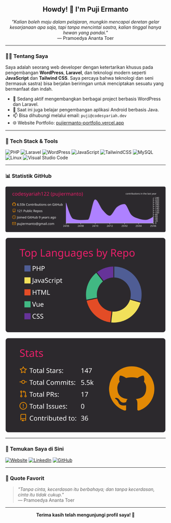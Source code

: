 <h2 align="center">Howdy! 👋 I'm Puji Ermanto</h2>
<p align="center"><i>"Kalian boleh maju dalam pelajaran, mungkin mencapai deretan gelar kesarjanaan apa saja, tapi tanpa mencintai sastra, kalian tinggal hanya hewan yang pandai."</i><br>— Pramoedya Ananta Toer</p>

---

### 👨‍💻 Tentang Saya

Saya adalah seorang web developer dengan ketertarikan khusus pada pengembangan **WordPress**, **Laravel**, dan teknologi modern seperti **JavaScript** dan **Tailwind CSS**. Saya percaya bahwa teknologi dan seni (termasuk sastra) bisa berjalan beriringan untuk menciptakan sesuatu yang bermanfaat dan indah.

- 💼 Sedang aktif mengembangkan berbagai project berbasis WordPress dan Laravel.
- 🔭 Saat ini juga belajar pengembangan aplikasi Android berbasis Java.
- 📫 Bisa dihubungi melalui email: `puji@codesyariah.dev`
- 🌐 Website Portfolio: [pujiermanto-portfolio.vercel.app](https://pujiermanto-portfolio.vercel.app)

---

### 🧰 Tech Stack & Tools
![PHP](https://img.shields.io/badge/PHP-777BB4?style=for-the-badge&logo=php&logoColor=white)
![Laravel](https://img.shields.io/badge/Laravel-E74430?style=for-the-badge&logo=laravel&logoColor=white)
![WordPress](https://img.shields.io/badge/WordPress-21759B?style=for-the-badge&logo=wordpress&logoColor=white)
![JavaScript](https://img.shields.io/badge/JavaScript-F7DF1E?style=for-the-badge&logo=javascript&logoColor=black)
![TailwindCSS](https://img.shields.io/badge/Tailwind_CSS-38B2AC?style=for-the-badge&logo=tailwind-css&logoColor=white)
![MySQL](https://img.shields.io/badge/MySQL-00758F?style=for-the-badge&logo=mysql&logoColor=white)
![Linux](https://img.shields.io/badge/Linux-FCC624?style=for-the-badge&logo=linux&logoColor=black)
![Visual Studio Code](https://img.shields.io/badge/VSCode-007ACC?style=for-the-badge&logo=visual-studio-code&logoColor=white)

---

### 📊 Statistik GitHub

![Profile Details](https://raw.githubusercontent.com/codesyariah122/codesyariah122/main/profile-summary-card-output/monokai/0-profile-details.svg)

![Repos per Language](https://raw.githubusercontent.com/codesyariah122/codesyariah122/main/profile-summary-card-output/monokai/1-repos-per-language.svg)

![Commit Stats](https://raw.githubusercontent.com/codesyariah122/codesyariah122/main/profile-summary-card-output/monokai/3-stats.svg)

---

### 🔗 Temukan Saya di Sini

[![Website](https://img.shields.io/badge/Website-Portfolio-informational?style=flat-square&logo=vercel&logoColor=white&color=black)](https://pujiermanto-portfolio.vercel.app)
[![LinkedIn](https://img.shields.io/badge/LinkedIn-Puji_Ermanto-blue?style=flat-square&logo=linkedin&logoColor=white)](https://www.linkedin.com/in/pujiermanto)
[![GitHub](https://img.shields.io/badge/GitHub-codesyariah122-black?style=flat-square&logo=github&logoColor=white)](https://github.com/codesyariah122)

---

### 💬 Quote Favorit
> *"Tanpa cinta, kecerdasan itu berbahaya; dan tanpa kecerdasan, cinta itu tidak cukup."*  
> — Pramoedya Ananta Toer

---

<p align="center"><b>Terima kasih telah mengunjungi profil saya! 🚀</b></p>
